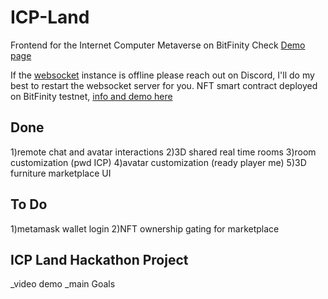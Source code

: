 # ICP-Land
Frontend for the Internet Computer Metaverse on BitFinity
Check [Demo page](https://icp-land.netlify.app/)

If the [websocket](https://github.com/jilt/ICP-land-websocket) instance is offline please reach out on Discord, I'll do my best to restart the websocket server for you.
NFT smart contract deployed on BitFinity testnet, [info and demo here](https://github.com/jilt/ICP-Land-NFT-Market)

## Done
1)remote chat and avatar interactions
2)3D shared real time rooms
3)room customization (pwd ICP)
4)avatar customization (ready player me)
5)3D furniture marketplace UI

## To Do
1)metamask wallet login 
2)NFT ownership gating for marketplace

## ICP Land Hackathon Project
_video demo
_main Goals
